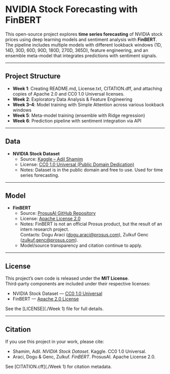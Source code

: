 # NVIDIA Stock Forecasting with FinBERT

This open-source project explores **time series forecasting** of NVIDIA stock prices using deep learning models and sentiment analysis with **FinBERT**.  
The pipeline includes multiple models with different lookback windows (1D, 14D, 30D, 60D, 90D, 180D, 270D, 365D), feature engineering, and an ensemble meta-model that integrates predictions with sentiment signals.

---

## Project Structure

- **Week 1**: Creating README.md, License.txt, CITATION.dff, and attaching copies of Apache 2.0 and CC0 1.0 Universal licenses.
- **Week 2**: Exploratory Data Analysis & Feature Engineering
- **Week 3–4**: Model training with Simple Attention across various lookback windows
- **Week 5**: Meta-model training (ensemble with Ridge regression)
- **Week 6**: Prediction pipeline with sentiment integration via API

---

## Data

- **NVIDIA Stock Dataset**  
  - Source: [Kaggle – Adil Shamim](https://www.kaggle.com/datasets/adilshamim/nvidia-stock-dataset)  
  - License: [CC0 1.0 Universal (Public Domain Dedication)](https://creativecommons.org/publicdomain/zero/1.0/)  
  - Notes: Dataset is in the public domain and free to use. Used for time series forecasting.  

---

## Model

- **FinBERT**  
  - Source: [ProsusAI GitHub Repository](https://github.com/ProsusAI/finBERT)  
  - License: [Apache License 2.0](https://www.apache.org/licenses/LICENSE-2.0)  
  - Notes: FinBERT is not an official Prosus product, but the result of an intern research project.  
    Contacts: Dogu Araci (dogu.araci@prosus.com), Zulkuf Genc (zulkuf.genc@prosus.com).  
  - Model/source transparency and citation continue to apply.  

---

## License

This project’s own code is released under the **MIT License**.  
Third-party components are included under their respective licenses:  

- NVIDIA Stock Dataset — [CC0 1.0 Universal](https://creativecommons.org/publicdomain/zero/1.0/)  
- FinBERT — [Apache 2.0 License](https://www.apache.org/licenses/LICENSE-2.0)  

See the [LICENSE](./Week 1) file for full details.

---

## Citation

If you use this project in your work, please cite:

- Shamim, Adil. *NVIDIA Stock Dataset*. Kaggle. CC0 1.0 Universal.  
- Araci, Dogu & Genc, Zulkuf. *FinBERT*. ProsusAI. Apache License 2.0.  

See [CITATION.cff](./Week 1) for citation metadata.
